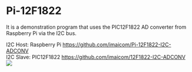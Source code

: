 # Pi-12F1822

It is a demonstration program that uses the PIC12F1822 AD converter from Raspberry Pi via the I2C bus.

I2C Host:  Raspberry Pi https://github.com/imaicom/Pi-12F1822-I2C-ADCONV <br>
I2C Slave: PIC12F1822   https://github.com/imaicom/12F1822-I2C-ADCONV <br>
<img src="https://github.com/imaicom/Pi-12F1822-I2C-ADCONV/blob/master/12F1822-Curcuit.png">

